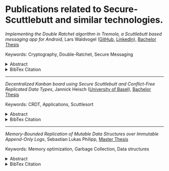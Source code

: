 # Publications related to Secure-Scuttlebutt and similar technologies.

*Implementing the Double Ratchet algorithm in Tremola, a Scuttlebutt based messaging app for Android*, Lars Waldvogel ([GitHub](https://github.com/LarsWaldvogel/), [LinkedIn](https://ch.linkedin.com/in/lars-waldvogel)), [Bachelor Thesis](./pdfs/Waldvogel-DoubleRatchet.pdf)

Keywords: Cryptography, Double-Ratchet, Secure Messaging

<details>
<summary>Abstract</summary>

> The Android messaging app Tremola uses the Scuttlebutt peer-to-peer gossiping protocol to transfer its messages from one user to another. This approach already supports encryption out of the box due to the properties of the Scuttlebutt protocol, where every user’s identity is made up of a public/private key pair. However, should a user’s key pair be compromised, all the messages they sent and received can be decrypted. Intercepting these messages is also trivial due to the nature of Scuttlebutt, where all messages are saved in an append-only log and distributed among peers.
>
> In this thesis, we implemented the Signal protocol’s Double Ratchet algorithm to provide forward secrecy and what is known as post-compromise security for these messages. This implementation took the special properties of the Scuttlebutt protocol into account to draw on its strengths, but also required some compromises to be made.
</details>

<details>
<summary>BibTex Citation</summary>

````
@mastersthesis { 
  waldvogel2022doubleratchet, 
  author = {Lars Waldvogel}, 
  title = {{Implementing the Double Ratchet algorithm in Tremola, a Scuttlebutt based messaging app for Android}}, 
  school = {University of Basel}, 
  year = {2022},
  type={Bachelor Thesis}
 } 
````
</details>

---------

*Decentralized Kanban board using Secure Scuttlebutt and Conflict-Free Replicated Data Types*, Jannick Heisch ([University of Basel](https://dmi.unibas.ch/en/persons/heisch-jannick/)),  [Bachelor Thesis](./pdfs/Heisch-Kanban.pdf)

Keywords: CRDT, Applications, Scuttlesort

<details>
<summary>Abstract</summary>

> In the beginning, the World Wide Web was characterized by a decentralized structure, but it became increasingly centralized over time. Almost all applications we encounter in everyday life are based on a central server-client architecture and require a continuous connection to the Internet. These applications are user-friendly and easy to implement, but user data is stored on individual servers usually maintained by companies that profit from this data. Well-known digital Kanban board applications, which are very popular in the business world for organizing or optimizing workflows in the form of lists and cards, are also built on such centralized structures.
>
>This thesis examines how digital Kanban boards can be realized using an alternative approach, namely in the form of a decentralized structure in which users host their own data and are independent of the Internet. For this purpose, the existing android app Tremola, a Secure Scuttlebutt implementation, was extended by the prototype of a decentralized Kanban board. The main goal of this project is to ensure an eventual consistency between the board states of the individual users, so that the same board is displayed to everyone. Therefore, the board modifications performed by the users are saved as Conflict-free Replicated Data Types in an append-only log and shared with all participants using the Secure Scuttlebutt protocol.
</details>

<details>
<summary>BibTex Citation</summary>

````
@mastersthesis { 
  heisch2022kanban, 
  author = {Jannick Heisch}, 
  title = {{Decentralized Kanban board using Secure Scuttlebutt and Conflict-Free Replicated Data Types}}, 
  school = {University of Basel}, 
  year = {2022},
  type={Bachelor Thesis}
 } 
````
</details>

---------

*Memory-Bounded Replication of Mutable Data Structures over Immutable Append-Only Logs*, Sebastian Lukas Philipp, [Master Thesis](./pdfs/Philipp-Memory-Bounded.pdf)

Keywords: Memory optimization, Garbage Collection, Data structures

<details>
<summary>Abstract</summary>

> Append-only logs are data structures which permit random-access read operations, but write operations are limited to appending to the end of the log. Nevertheless, arbitrarily modifications of data can be represented by creating an ever-growing stream of update operations appended to such a log. However, if a new consumer of this update stream wishes to recover the state represented by the log, often the entire log must be kept in storage and be replicated again.
>
> In this thesis report, we present PREDSL, a framework which facilitates the implementation of data structures by producing such a sequence of modification operations, and provide implementations for commonly used data structures.
>
> Further on, we designed, implemented and evaluated different strategies by which only a small, contiguous portion of the log – a “sliding window” of the log’s latest entries – must be kept in storage and replicated to new consumers.
>
> The results of our evaluation show that these strategies indeed manage to maintain a small sliding window in which all information relevant to reconstruct the entire state of the encoded data structure is represented in a very compact form, rather than spread over the entire log.
  
</details>

<details>
<summary>BibTex Citation</summary>

````
@mastersthesis { 
  philipp2022memorybounded, 
  author = {Sebastian Lukas Philipp}, 
  title = {{Memory-Bounded Replication of Mutable Data Structures over Immutable Append-Only Logs}}, 
  school = {University of Basel}, 
  year = {2022},
  type={Master Thesis}
 } 
````
</details>






